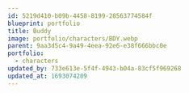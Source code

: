 ```yaml
---
id: 5219d410-b09b-4458-8199-28563774584f
blueprint: portfolio
title: Buddy
image: portfolio/characters/BDY.webp
parent: 9aa3d5c4-9a49-4eea-92e6-e38f666bbc0e
portfolio:
  - characters
updated_by: 733e613e-5f4f-4943-b04a-83cf5f969268
updated_at: 1693074209
---
```

